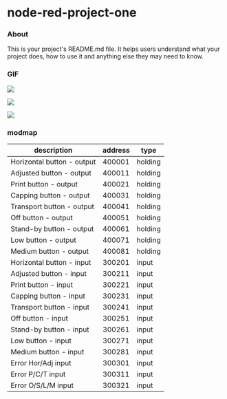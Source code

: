 node-red-project-one
====================

### About

This is your project's README.md file. It helps users understand what your
project does, how to use it and anything else they may need to know.

### GIF

<div>
  <img src="https://media.giphy.com/media/5F64Bq8l0nSIVvZlJN/giphy.gif"><p>
  <img src="https://media.giphy.com/media/AZeYOqvgFMseWdMWf4/giphy.gif"><p>
  <img src="https://media.giphy.com/media/FMoC1IUbldQlDxuESl/giphy.gif">
</div>


### modmap
| description                | address | type    |
|----------------------------|---------|---------|
| Horizontal button - output | 400001  | holding |
| Adjusted button - output   | 400011  | holding |
| Print button - output      | 400021  | holding |
| Capping button - output    | 400031  | holding |
| Transport button - output  | 400041  | holding |
| Off button - output        | 400051  | holding |
| Stand-by button - output   | 400061  | holding |
| Low button - output        | 400071  | holding |
| Medium button - output     | 400081  | holding |
| Horizontal button - input  | 300201  | input   |
| Adjusted button - input    | 300211  | input   |
| Print button - input       | 300221  | input   |
| Capping button - input     | 300231  | input   |
| Transport button - input   | 300241  | input   |
| Off button - input         | 300251  | input   |
| Stand-by button - input    | 300261  | input   |
| Low button - input         | 300271  | input   |
| Medium button - input      | 300281  | input   |
| Error Hor/Adj input        | 300301  | input   |
| Error P/C/T input          | 300311  | input   |
| Error O/S/L/M input        | 300321  | input   |

